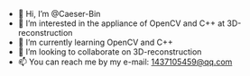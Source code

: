 - 👋 Hi, I’m @Caeser-Bin
- 👀 I’m interested in the appliance of OpenCV and C++ at 3D-reconstruction
- 🌱 I’m currently learning OpenCV and C++
- 💞️ I’m looking to collaborate on 3D-reconstruction
- 📫 You can reach me by my e-mail: 1437105459@qq.com

<!---
Caeser-Bin/Caeser-Bin is a ✨ special ✨ repository because its `README.md` (this file) appears on your GitHub profile.
You can click the Preview link to take a look at your changes.
--->
